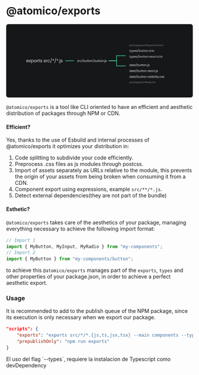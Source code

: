 # @atomico/exports

![](<../../.gitbook/assets/Grupo 2.png>)

`@atomico/exports` is a tool like CLI oriented to have an efficient and aesthetic distribution of packages through NPM or CDN.

#### Efficient?

Yes, thanks to the use of Esbuild and internal processes of @atomico/exports it optimizes your distribution in:

1. Code splitting to subdivide your code efficiently.
2. Preprocess .css files as js modules through postcss.
3. Import of assets separately as URLs relative to the module, this prevents the origin of your assets from being broken when consuming it from a CDN.
4. Component export using expressions, example `src/**/*.js`.
5. Detect external dependencies(they are not part of the bundle)

#### Esthetic?

`@atomico/exports` takes care of the aesthetics of your package, managing everything necessary to achieve the following import format:

```javascript
// Import 1
import { MyButton, MyInput, MyRadio } from "my-components";
// Import 2
import { MyButton } from "my-components/button";
```

to achieve this `@atomico/exports` manages part of the `exports`, `types` and other properties of your package.json, in order to achieve a perfect aesthetic export.

### Usage

It is recommended to add to the publish queue of the NPM package, since its execution is only necessary when we export our package.

```json
"scripts": {
    "exports": "exports src/*/*.{js,ts,jsx,tsx} --main components --types --exports --minify",
    "prepublishOnly": "npm run exports"
}
```

El uso del flag \`--types\`, requiere la instalacion de Typescript como devDependency
